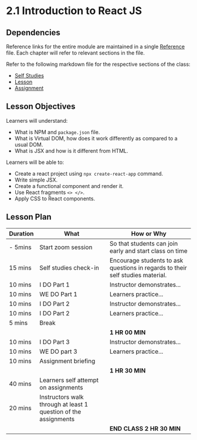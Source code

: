 # 2.1 Introduction to React JS

## Dependencies

Reference links for the entire module are maintained in a single [Reference](./reference.md) file. Each chapter will refer to relevant sections in the file.

Refer to the following markdown file for the respective sections of the class:
- [Self Studies](./reference.md#21-introduction-to-react)
- [Lesson](./lesson.md)
- [Assignment](./assignment.md)

## Lesson Objectives

Learners will understand:
- What is NPM and `package.json` file.
- What is Virtual DOM, how does it work differently as compared to a usual DOM.
- What is JSX and how is it different from HTML. 

Learners will be able to:
- Create a react project using `npx create-react-app` command.
- Write simple JSX.
- Create a functional component and render it.
- Use React fragments `<> </>`.
- Apply CSS to React components.

## Lesson Plan

|Duration|What|How or Why|
|--------|-----|-------|
|- 5mins |Start zoom session|So that students can join early and start class on time|
|15 mins|Self studies check-in|Encourage students to ask questions in regards to their self studies material.|
|10 mins|I DO Part 1|Instructor demonstrates...|
|10 mins|WE DO Part 1|Learners practice...|
|10 mins|I DO Part 2|Instructor demonstrates...|
|10 mins|I DO Part 2|Learners practice...|
|5 mins| Break||
|||**1 HR 00 MIN**|
|10 mins|I DO Part 3| Instructor demonstrates...|
|10 mins|WE DO part 3| Learners practice...|
|10 mins|Assignment briefing|
|||**1 HR 30 MIN**|
|40 mins|Learners self attempt on assignments|
|20 mins|Instructors walk through at least 1 question of the assignments|
|||**END CLASS 2 HR 30 MIN**|

